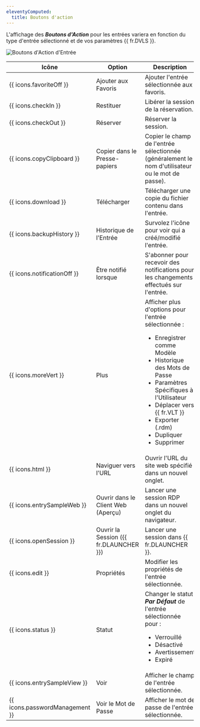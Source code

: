 ```yaml
---
eleventyComputed:
  title: Boutons d'action
---
```


L'affichage des ***Boutons d'Action*** pour les entrées variera en fonction du type d'entrée sélectionné et de vos paramètres {{ fr.DVLS }}.

![Boutons d'Action d'Entrée](https://cdnweb.devolutions.net/docs/docs_en_server_ServerOp8025.png)

| Icône                           | Option                            | Description                                                                                                                                                                                                                   |
|--------------------------------|-----------------------------------|-------------------------------------------------------------------------------------------------------------------------------------------------------------------------------------------------------------------------------|
| {{ icons.favoriteOff }}        | Ajouter aux Favoris               | Ajouter l'entrée sélectionnée aux favoris.                                                                                                                                                                                    |
| {{ icons.checkIn }}            | Restituer                         | Libérer la session de la réservation.                                                                                                                                                                                         |
| {{ icons.checkOut }}           | Réserver                          | Réserver la session.                                                                                                                                                                                                           |
| {{ icons.copyClipboard }}      | Copier dans le Presse-papiers     | Copier le champ de l'entrée sélectionnée (généralement le nom d'utilisateur ou le mot de passe).                                                                                                                               |
| {{ icons.download }}           | Télécharger                       | Télécharger une copie du fichier contenu dans l'entrée.                                                                                                                                                                        |
| {{ icons.backupHistory }}      | Historique de l'Entrée            | Survolez l'icône pour voir qui a créé/modifié l'entrée.                                                                                                                                                                        |
| {{ icons.notificationOff }}    | Être notifié lorsque              | S'abonner pour recevoir des notifications pour les changements effectués sur l'entrée.                                                                                                                                         |
| {{ icons.moreVert }}           | Plus                              | Afficher plus d'options pour l'entrée sélectionnée : <br> <ul><li>Enregistrer comme Modèle</li><li>Historique des Mots de Passe</li><li>Paramètres Spécifiques à l'Utilisateur</li><li>Déplacer vers {{ fr.VLT }}</li><li>Exporter (.rdm)</li><li>Dupliquer</li><li>Supprimer</li></ul> |
| {{ icons.html }}               | Naviguer vers l'URL               | Ouvrir l'URL du site web spécifié dans un nouvel onglet.                                                                                                                                                                       |
| {{ icons.entrySampleWeb }}     | Ouvrir dans le Client Web (Aperçu)| Lancer une session RDP dans un nouvel onglet du navigateur.                                                                                                                                                                    |
| {{ icons.openSession }}        | Ouvrir la Session ({{ fr.DLAUNCHER }}) | Lancer une session dans {{ fr.DLAUNCHER }}.                                                                                                                                                                                    |
| {{ icons.edit }}               | Propriétés                        | Modifier les propriétés de l'entrée sélectionnée.                                                                                                                                                                              |
| {{ icons.status }}             | Statut                            | Changer le statut ***Par Défaut*** de l'entrée sélectionnée pour : <br><ul><li>Verrouillé</li><li>Désactivé</li><li>Avertissement</li><li>Expiré</li></ul>                                                                     |
| {{ icons.entrySampleView }}    | Voir                              | Afficher le champ de l'entrée sélectionnée.                                                                                                                                                                                    |
| {{ icons.passwordManagement }} | Voir le Mot de Passe              | Afficher le mot de passe de l'entrée sélectionnée.                                                                                                                                                                             |
